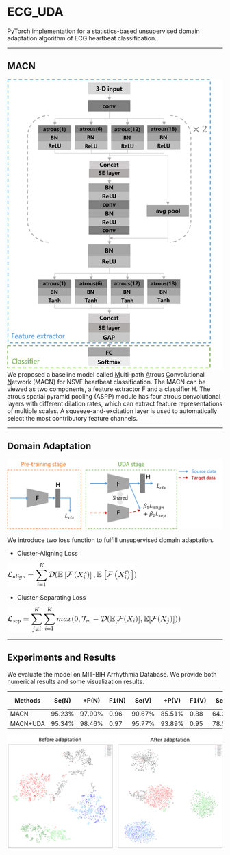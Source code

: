 # ECG_UDA

PyTorch implementation for a statistics-based unsupervised domain adaptation algorithm of ECG heartbeat classification.

-------------------
## MACN
![alt network](./figures/figs/macn.png)
We proposed a baseline model called <u>M</u>ulti-path <u>A</u>trous <u>C</u>onvolutional <u>N</u>etwork (MACN) for NSVF heartbeat classification. The MACN can be viewed as two components, a feature extractor F and a classifier H. The atrous spatial pyramid pooling (ASPP) module has four atrous convolutional layers with different dilation rates, which can extract feature representations of multiple scales. A squeeze-and-excitation layer is used to automatically select the most contributory feature channels.

------------------
## Domain Adaptation

![alt framework](./figures/figs/framework.png)

We introduce two loss function to fulfill unsupervised domain adaptation.
* Cluster-Aligning Loss

![](./figures/figs/align_loss.gif)
* Cluster-Separating Loss

![](./figures/figs/sep_loss.gif)

------------------
## Experiments and Results

We evaluate the model on MIT-BIH Arrhythmia Database. We provide both numerical results and some visualization results.

| Methods | Se(N) | +P(N) | F1(N) | Se(V) | +P(V) | F1(V) | Se(S) | +P(S) | F1(S) | Se(F) | +P(F) | F1(F) | Overall accuracy |
| ---- | ---- | ---- | ---- | ---- | ---- | ---- | ---- | ---- | ---- | ---- | ---- | ---- | ---- |
| MACN | 95.23% | 97.90% | 0.96 | 90.67% | 85.51% | 0.88 | 64.38% | 66.30% | 0.65 | 35.56% | 9.56% | 0.15 | 93.33% |
| MACN+UDA | 95.34% | 98.46% | 0.97 | 95.77% | 93.89% | 0.95 | 78.59% | 88.67% | 0.83 | 43.81% | 8.83% | 0.15 | 94.35% |

![alt visualization](./figures/figs/vis.png)